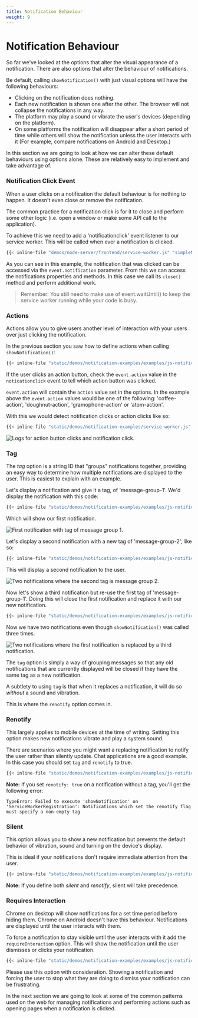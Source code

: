 ```yaml
---
title: Notification Behaviour
weight: 9
---
```

# Notification Behaviour

So far we've looked at the options that alter the visual appearance of a notification. There are also options that alter the behaviour of notifications.

Be default, calling `showNotification()` with just visual options will have the following behaviours:

- Clicking on the notification does nothing.
- Each new notification is shown one after the other. The browser will not collapse the notifications in any way.
- The platform may play a sound or vibrate the user's devices (depending on the platform).
- On some platforms the notification will disappear after a short
period of time while others will show the notification unless the user interacts with it (For example, compare notifications on Android and Desktop.)

In this section we are going to look at how we can alter these default behaviours using options alone. These are relatively easy to implement and take advantage of.

### Notification Click Event

When a user clicks on a notification the default behaviour is for nothing to happen. It doesn't even close or remove the notification.

The common practice for a notification click is for it to close and perform some other logic (i.e. open a window or make some API call to the application).

To achieve this we need to add a 'notificationclick' event listener to our service worker. This will be called when ever a notification is clicked.

```javascript
{{< inline-file "demos/node-server/frontend/service-worker.js" "simpleNotification" >}}
```

As you can see in this example, the notification that was clicked can be accessed via the `event.notification` parameter. From this we can access the notifications properties and methods. In this case we call its `close()` method and perform additional work.

> Remember: You still need to make use of event.waitUntil() to keep the service worker running while your code is busy.

### Actions

Actions allow you to give users another level of interaction with your users
over just clicking the notification.

In the previous section you saw how to define actions when calling
`showNotification()`:

```javascript
{{< inline-file "static/demos/notification-examples/examples/js-notification-actions.js" "actionsNotification" >}}
```

If the user clicks an action button, check the `event.action` value in the `noticationclick` event to tell which action button was clicked.

`event.action` will contain the `action` value set in the options. In the example above the `event.action` values would be one of the following: 'coffee-action', 'doughnut-action', 'gramophone-action' or 'atom-action'.

With this we would detect notification clicks or action clicks like so:

```javascript
{{< inline-file "static/demos/notification-examples/service-worker.js" "notificationActionClickEvent" >}}
```

<p class="u-center">
  <img src="/images/notification-screenshots/action-button-click-logs.png" alt="Logs for action button clicks and notification click." />
</p>

### Tag

The *tag* option is a string ID that "groups" notifications together, providing an easy way to determine how multiple notifications are displayed to the user. This is easiest to explain with an example.

Let's display a notification and give it a tag, of
'message-group-1'. We'd display the notification with this code:

```javascript
{{< inline-file "static/demos/notification-examples/examples/js-notification-tag.js" "tagNotificationOne" >}}
```

Which will show our first notification.

<p class="u-center">
  <img src="/images/notification-screenshots/desktop/chrome-first-tag.png" alt="First notification with tag of message group 1." />
</p>

Let's display a second notification with a new tag of 'message-group-2', like so:

```javascript
{{< inline-file "static/demos/notification-examples/examples/js-notification-tag.js" "tagNotificationTwo" >}}
```

 This will display a second notification to the user.

<p class="u-center">
  <img src="/images/notification-screenshots/desktop/chrome-second-tag.png" alt="Two notifications where the second tag is message group 2." />
</p>

Now let's show a third notification but re-use the first tag of 'message-group-1'. Doing this will close the first notification and replace it with our new notification.

```javascript
{{< inline-file "static/demos/notification-examples/examples/js-notification-tag.js" "tagNotificationThree" >}}
```

Now we have two notifications even though `showNotification()` was called three times.

<p class="u-center">
  <img src="/images/notification-screenshots/desktop/chrome-third-tag.png" alt="Two notifications where the first notification is replaced by a third notification." />
</p>

The `tag` option is simply a way of grouping messages so that any old notifications that are currently displayed will be closed if they have the same tag as a new notification.

A subtlety to using `tag` is that when it replaces a notification, it will do so *without* a sound and vibration.

This is where the `renotify` option comes in.

### Renotify

This largely applies to mobile devices at the time of writing. Setting this option makes new notifications vibrate and play a system sound.

There are scenarios where you might want a replacing notification to notify the user rather than silently update. Chat applications are a good example. In this case you should set `tag` and `renotify` to true.

```javascript
{{< inline-file "static/demos/notification-examples/examples/js-notification-renotify.js" "renotifyNotification" >}}
```

**Note:** If you set `renotify: true` on a notification without a tag, you'll get the following error:

    TypeError: Failed to execute 'showNotification' on 'ServiceWorkerRegistration': Notifications which set the renotify flag must specify a non-empty tag

### Silent

This option allows you to show a new notification but prevents the default
behavior of vibration, sound and turning on the device's display.

This is ideal if your notifications don't require immediate attention
from the user.

```javascript
{{< inline-file "static/demos/notification-examples/examples/js-notification-silent.js" "silentNotification" >}}
```

**Note:** If you define both *silent* and *renotify*, silent will take precedence.

### Requires Interaction

Chrome on desktop will show notifications for a set time period before hiding them. Chrome on Android doesn't have this behaviour. Notifications are displayed until the user interacts with them.

To force a notification to stay visible until the user interacts with it add the `requireInteraction` option. This will show the notification until the user dismisses or clicks your notification.

```javascript
{{< inline-file "static/demos/notification-examples/examples/js-notification-require-interaction.js" "requireInteraction" >}}
```

Please use this option with consideration. Showing a notification and forcing the user to stop what they are doing to dismiss your notification can be frustrating.

In the next section we are going to look at some of the common patterns used on the web for managing notifications and performing actions such as opening pages when a notification is clicked.
